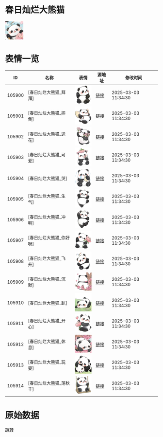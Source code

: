 # 春日灿烂大熊猫

<img src="./cover.png" height="60" alt="cover" />

# 表情一览

|ID|名称|表情|源地址|修改时间|
|----|----|----|----|----|
|105900|[春日灿烂大熊猫_拜拜]|<img src="./pic/105900_%5B春日灿烂大熊猫_拜拜%5D.png" height="60" alt="拜拜"/>|[链接](https://i0.hdslb.com/bfs/garb/299a15b0b7e9622e6cd7494f93f3bf1e302a47c3.png)|2025-03-03 11:34:30|
|105901|[春日灿烂大熊猫_摔倒]|<img src="./pic/105901_%5B春日灿烂大熊猫_摔倒%5D.png" height="60" alt="摔倒"/>|[链接](https://i0.hdslb.com/bfs/garb/88e5d3827643a59e7c303539391ae081ab1dbbcc.png)|2025-03-03 11:34:30|
|105902|[春日灿烂大熊猫_送花]|<img src="./pic/105902_%5B春日灿烂大熊猫_送花%5D.png" height="60" alt="送花"/>|[链接](https://i0.hdslb.com/bfs/garb/be2856adccd978914cc449c4d1eb45246f73b176.png)|2025-03-03 11:34:30|
|105903|[春日灿烂大熊猫_可爱]|<img src="./pic/105903_%5B春日灿烂大熊猫_可爱%5D.png" height="60" alt="可爱"/>|[链接](https://i0.hdslb.com/bfs/garb/c6f0465e05ab5ced8332e12320e4da39c664222f.png)|2025-03-03 11:34:30|
|105904|[春日灿烂大熊猫_哭]|<img src="./pic/105904_%5B春日灿烂大熊猫_哭%5D.png" height="60" alt="哭"/>|[链接](https://i0.hdslb.com/bfs/garb/0fac6191be5f4e88d18f166d3d0a9b6d8c25254a.png)|2025-03-03 11:34:30|
|105905|[春日灿烂大熊猫_生气]|<img src="./pic/105905_%5B春日灿烂大熊猫_生气%5D.png" height="60" alt="生气"/>|[链接](https://i0.hdslb.com/bfs/garb/701908df0b5c3217174f50c76cc80f33bd8e1770.png)|2025-03-03 11:34:30|
|105906|[春日灿烂大熊猫_冲鸭]|<img src="./pic/105906_%5B春日灿烂大熊猫_冲鸭%5D.png" height="60" alt="冲鸭"/>|[链接](https://i0.hdslb.com/bfs/garb/37cc15a77e401da10c2960c7089dc55281747849.png)|2025-03-03 11:34:30|
|105907|[春日灿烂大熊猫_你好呀]|<img src="./pic/105907_%5B春日灿烂大熊猫_你好呀%5D.png" height="60" alt="你好呀"/>|[链接](https://i0.hdslb.com/bfs/garb/f29bbb6045377763cd32d306004764ff7dd44b36.png)|2025-03-03 11:34:30|
|105908|[春日灿烂大熊猫_飞升]|<img src="./pic/105908_%5B春日灿烂大熊猫_飞升%5D.png" height="60" alt="飞升"/>|[链接](https://i0.hdslb.com/bfs/garb/6de97f7c5be8b5644484c3f6a7681758a6b22578.png)|2025-03-03 11:34:30|
|105909|[春日灿烂大熊猫_沉默]|<img src="./pic/105909_%5B春日灿烂大熊猫_沉默%5D.png" height="60" alt="沉默"/>|[链接](https://i0.hdslb.com/bfs/garb/5c275a8e08714aa77efaf729d2f301c008aac262.png)|2025-03-03 11:34:30|
|105910|[春日灿烂大熊猫_趴]|<img src="./pic/105910_%5B春日灿烂大熊猫_趴%5D.png" height="60" alt="趴"/>|[链接](https://i0.hdslb.com/bfs/garb/7f099f57573a1f5c8d05218958c3984e560a7dd1.png)|2025-03-03 11:34:30|
|105911|[春日灿烂大熊猫_开心]|<img src="./pic/105911_%5B春日灿烂大熊猫_开心%5D.png" height="60" alt="开心"/>|[链接](https://i0.hdslb.com/bfs/garb/9a9a1337af90796c7c322479d0b2c4eda2288ade.png)|2025-03-03 11:34:30|
|105912|[春日灿烂大熊猫_休息]|<img src="./pic/105912_%5B春日灿烂大熊猫_休息%5D.png" height="60" alt="休息"/>|[链接](https://i0.hdslb.com/bfs/garb/0eb0f304dbc9185d10b0254f9f6f8e5eacddce7a.png)|2025-03-03 11:34:30|
|105913|[春日灿烂大熊猫_玩耍]|<img src="./pic/105913_%5B春日灿烂大熊猫_玩耍%5D.png" height="60" alt="玩耍"/>|[链接](https://i0.hdslb.com/bfs/garb/a3aeaed63a9fb042a4447cd10b08ce9c74fed51b.png)|2025-03-03 11:34:30|
|105914|[春日灿烂大熊猫_荡秋千]|<img src="./pic/105914_%5B春日灿烂大熊猫_荡秋千%5D.png" height="60" alt="荡秋千"/>|[链接](https://i0.hdslb.com/bfs/garb/6f3dbbcb394dc235126464ed2b04a12e413c00f9.png)|2025-03-03 11:34:30|

# 原始数据

[跳转](./raw.json)

